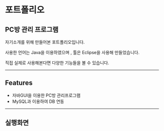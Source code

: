 # 포트폴리오
## PC방 관리 프로그램

자기소개를 위해 만들어본 포트폴리오입니다.

사용한 언어는 Java을 이용하였으며 , 툴은 Eclipse을 사용해 만들었습니다.

직접 실제로 사용해본다면 다양한 기능들을 볼 수 있습니다.

* * *
## Features

- 자바GUI을 이용한 PC방 관리프로그램
- MySQL과 이용하여 DB 연동

* * *

## 실행화면
